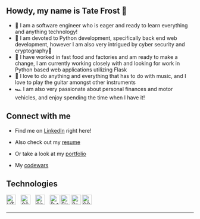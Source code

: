 ## Howdy, my name is Tate Frost 👋

- 🤠 I am a software engineer who is eager and ready to learn everything and anything technology! 
- 🐍 I am devoted to Python development, specifically back end web development, however I am also very intrigued by cyber security and cryptography👀 
- 💪 I have worked in fast food and factories and am ready to make a change, I am currently working closely with and looking for work in Python based web applications utilizing Flask
- 🎸 I love to do anything and everything that has to do with music, and I love to play the guitar amongst other instruments 
- 🏎 I am also very passionate about personal finances and motor vehicles, and enjoy spending the time when I have it!

## Connect with me

- Find me on [LinkedIn](https://www.linkedin.com/in/tate-frost/) right here!

- Also check out my [resume](https://docs.google.com/document/d/12QEgAKQ3NGxJnGTcjPDemnMkYcZ9nBKsOhmGJBwvKxI/edit?usp=sharing)

- Or take a look at my [portfolio](https://tatefrost.github.io/index.html)

- My [codewars](https://www.codewars.com/users/tatefrost)


## Technologies

<img align="left" alt="HTML5" width="26px" src="https://cdn.jsdelivr.net/gh/devicons/devicon/icons/html5/html5-original.svg" style="padding-right:10px;" />
<img align="left" alt="CSS3" width="26px" src="https://cdn.jsdelivr.net/gh/devicons/devicon/icons/css3/css3-original.svg" style="padding-right:10px;" />
<img align="left" alt="GitHub" width="26px" src="https://user-images.githubusercontent.com/3369400/139448065-39a229ba-4b06-434b-bc67-616e2ed80c8f.png" style="padding-right:10px;" />
<img align="left" alt="Python" width="26px" src="https://cdn.jsdelivr.net/gh/devicons/devicon/icons/python/python-original.svg" />
<img align="left" alt="Flask" width="26px" src="https://cdn.jsdelivr.net/gh/devicons/devicon/icons/flask/flask-original.svg" />
<img align="left" alt="PostgreSQL" width="26px" src="https://cdn.jsdelivr.net/gh/devicons/devicon/icons/postgresql/postgresql-original.svg" />
<img align="left" alt="SQLAlchemy" width="26px" src="https://cdn.jsdelivr.net/gh/devicons/devicon/icons/sqlalchemy/sqlalchemy-original.svg" />

<br />
<br />

---
